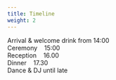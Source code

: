 ```yaml
---
title: Timeline
weight: 2
---
```


Arrival & welcome drink from 14:00\
Ceremony&nbsp;&nbsp;&nbsp;&nbsp;15:00\
Reception&nbsp;&nbsp;&nbsp;&nbsp;16.00\
Dinner&nbsp;&nbsp;&nbsp;&nbsp;17.30\
Dance & DJ until late
